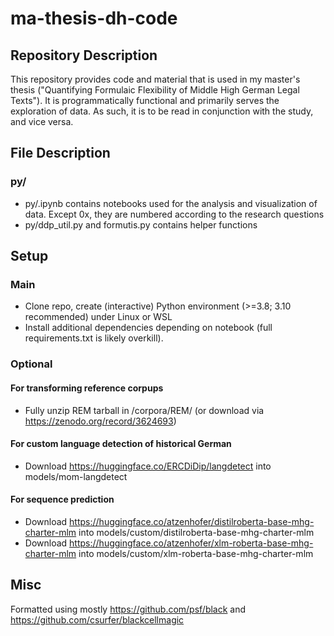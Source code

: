 # ma-thesis-dh-code
## Repository Description
This repository provides code and material that is used in my master's thesis ("Quantifying Formulaic Flexibility of Middle High German Legal Texts"). It is programmatically functional and primarily serves the exploration of data. As such, it is to be read in conjunction with the study, and vice versa.

## File Description
### py/
* py/.ipynb contains notebooks used for the analysis and visualization of data. Except 0x, they are numbered according to the research questions
* py/ddp_util.py and formutis.py contains helper functions

## Setup
### Main
* Clone repo, create (interactive) Python environment (>=3.8; 3.10 recommended) under Linux or WSL
* Install additional dependencies depending on notebook (full requirements.txt is likely overkill).

### Optional
#### For transforming reference corpups
* Fully unzip REM tarball in /corpora/REM/ (or download via https://zenodo.org/record/3624693)
#### For custom language detection of historical German
* Download https://huggingface.co/ERCDiDip/langdetect into models/mom-langdetect

#### For sequence prediction
* Download https://huggingface.co/atzenhofer/distilroberta-base-mhg-charter-mlm into models/custom/distilroberta-base-mhg-charter-mlm
* Download https://huggingface.co/atzenhofer/xlm-roberta-base-mhg-charter-mlm into models/custom/xlm-roberta-base-mhg-charter-mlm

## Misc
Formatted using mostly https://github.com/psf/black and https://github.com/csurfer/blackcellmagic
